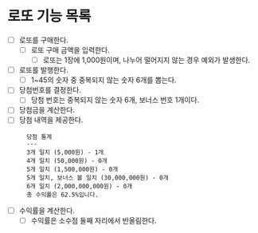 # 로또 기능 목록

- [ ] 로또를 구매한다.
  - [ ] 로또 구매 금액을 입력한다.
    - [ ] 로또는 1장에 1,000원이며, 나누어 떨어지지 않는 경우 예외가 발생한다.
- [ ] 로또를 발행한다.
  - [ ] 1~45의 숫자 중 중복되지 않는 숫자 6개를 뽑는다.
- [ ] 당첨번호를 결정한다.
  - [ ] 당첨 번호는 중복되지 않는 숫자 6개, 보너스 번호 1개이다.
- [ ] 당첨금을 계산한다.
- [ ] 당첨 내역을 제공한다.
  ```
    당첨 통계
    ---
    3개 일치 (5,000원) - 1개
    4개 일치 (50,000원) - 0개
    5개 일치 (1,500,000원) - 0개
    5개 일치, 보너스 볼 일치 (30,000,000원) - 0개
    6개 일치 (2,000,000,000원) - 0개
    총 수익률은 62.5%입니다.
  ```
- [ ] 수익률을 계산한다.
  - [ ] 수익률은 소수점 둘째 자리에서 반올림한다.
